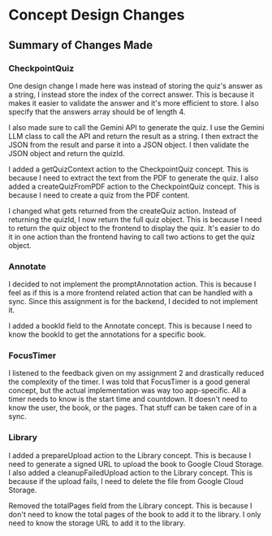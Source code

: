 # Concept Design Changes

## Summary of Changes Made

### CheckpointQuiz

One design change I made here was instead of storing the quiz's answer as a string, I instead store the index of the correct answer. This is because it makes it easier to validate the answer and it's more efficient to store. I also specify that the answers array should be of length 4.

I also made sure to call the Gemini API to generate the quiz. I use the Gemini LLM class to call the API and return the result as a string. I then extract the JSON from the result and parse it into a JSON object. I then validate the JSON object and return the quizId.

I added a getQuizContext action to the CheckpointQuiz concept. This is because I need to extract the text from the PDF to generate the quiz. I also added a createQuizFromPDF action to the CheckpointQuiz concept. This is because I need to create a quiz from the PDF content.

I changed what gets returned from the createQuiz action. Instead of returning the quizId, I now return the full quiz object. This is because I need to return the quiz object to the frontend to display the quiz. It's easier to do it in one action than the frontend having to call two actions to get the quiz object.

### Annotate

I decided to not implement the promptAnnotation action. This is because I feel as if this is a more frontend related action that can be handled with a sync. Since this assignment is for the backend, I decided to not implement it.

I added a bookId field to the Annotate concept. This is because I need to know the bookId to get the annotations for a specific book.

### FocusTimer

I listened to the feedback given on my assignment 2 and drastically reduced the complexity of the timer. I was told that FocusTimer is a good general concept, but the actual implementation was way too app-specific. All a timer needs to know is the start time and countdown. It doesn't need to know the user, the book, or the pages. That stuff can be taken care of in a sync.

### Library

I added a prepareUpload action to the Library concept. This is because I need to generate a signed URL to upload the book to Google Cloud Storage. I also added a cleanupFailedUpload action to the Library concept. This is because if the upload fails, I need to delete the file from Google Cloud Storage.

Removed the totalPages field from the Library concept. This is because I don't need to know the total pages of the book to add it to the library. I only need to know the storage URL to add it to the library.